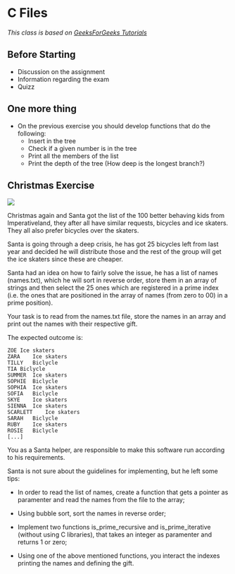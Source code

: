 # C Files
*This class is based on  [GeeksForGeeks Tutorials](https://www.geeksforgeeks.org/basics-file-handling-c/)*

## Before Starting

- Discussion on the assignment
- Information regarding the exam
- Quizz

## One more thing
* On the previous exercise you should develop functions that do the following:
  - Insert in the tree
  - Check if a given number is in the tree
  - Print all the members of the list
  - Print the depth of the tree (How deep is the longest branch?)


## Christmas Exercise

![](https://media.giphy.com/media/K90ckojkohXfW/giphy.gif)

Christmas again and Santa got the list of the 100 better behaving kids from Imperativeland, they after all have similar requests, bicycles and ice skaters. They all also prefer bicycles over the skaters.

Santa is going through a deep crisis, he has got 25 bicycles left from last year and decided he will distribute those and the rest of the group will get the ice skaters since these are cheaper.

Santa had an idea on how to fairly solve the issue, he has a list of names (names.txt), which he will sort in reverse order, store them in an array of strings and then select the 25 ones which are registered in a prime index (i.e. the ones that are positioned in the array of names (from zero to 00) in a prime position).

Your task is to read from the names.txt file, store the names in an array and print out the names with their respective gift.

The expected outcome is:

    ZOE	Ice skaters
    ZARA	Ice skaters
    TILLY	Biclycle
    TIA	Biclycle
    SUMMER	Ice skaters
    SOPHIE	Biclycle
    SOPHIA	Ice skaters
    SOFIA	Biclycle
    SKYE	Ice skaters
    SIENNA	Ice skaters
    SCARLETT	Ice skaters
    SARAH	Biclycle
    RUBY	Ice skaters
    ROSIE	Biclycle
    [...]

You as a Santa helper, are responsible to make this software run according to his requirements.

Santa is not sure about the guidelines for implementing, but he left some tips:

- In order to read the list of names, create a function that gets a pointer as paramenter and read the names from the file to the array;

- Using bubble sort, sort the names in reverse order;

- Implement two functions is_prime_recursive and is_prime_iterative (without using C libraries), that takes an integer as paramenter and returns 1 or zero;

- Using one of the above mentioned functions, you interact the indexes printing the names and defining the gift.
